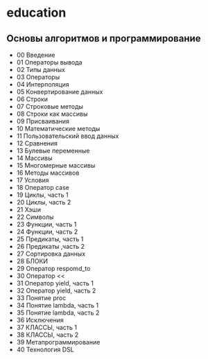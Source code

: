 # education

## Основы алгоритмов и программирование

- 00 Введение
- 01 Операторы вывода
- 02 Типы данных
- 03 Операторы
- 04 Интерполяция
- 05 Конвертирование данных
- 06 Строки
- 07 Строковые методы
- 08 Строки как массивы
- 09 Присваивания
- 10 Математические методы
- 11 Пользовательский ввод данных
- 12 Сравнения
- 13 Булевые переменные
- 14 Массивы
- 15 Многомерные массивы
- 16 Методы массивов
- 17 Условия
- 18 Оператор case
- 19 Циклы, часть 1
- 20 Циклы, часть 2
- 21 Хэши
- 22 Символы
- 23 Функции, часть 1
- 24 Функции, часть 2
- 25 Предикаты, часть 1
- 26 Предикаты ,часть 2
- 27 Сортировка данных
- 28 БЛОКИ
- 29 Оператор respomd_to
- 30 Оператор <<
- 31 Оператор yield, часть 1
- 32 Оператор yield, часть 2
- 33 Понятие proc
- 34 Понятие lambda, часть 1
- 35 Понятие lambda, часть 2
- 36 Исключения
- 37 КЛАССЫ, часть 1
- 38 КЛАССЫ, часть 2
- 39 Метапрограммирование
- 40 Технология DSL
